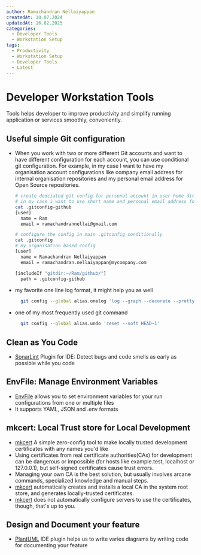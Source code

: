 ```yaml
---
author: Ramachandran Nellaiyappan
createdAt: 10.07.2024
updatedAt: 16.02.2025
categories:
  - Developer Tools
  - Workstation Setup
tags:
  - Productivity
  - Workstation Setup
  - Developer Tools
  - Latest
---
```


# Developer Workstation Tools

Tools helps developer to improve productivity and simplify running application or services smoothly, conveniently.

## Useful simple Git configuration

- When you work with two or more different Git accounts and want to have different configuration for each account, you
  can use conditional git configuration. For example, in my case I want to have my organisation account configurations
  like company email address for internal organisation repositories and my personal email address for Open Source
  repositories.

    ``` bash
    # create dedciated git config for personal account in user home directory and define config.
    # in my case i want to use short name and personal email address for open source projects
    cat .gitconfig-github 
    [user]
      name = Ram
      email = ramachandrannellai@gmail.com
  
    # configure the config in main .gitconfig conditionally
    cat .gitconfig
    # my organisation based config
    [user]
      name = Ramachandran Nellaiyappan
      email = ramachandran.nellaiyappan@mycompany.com
    
    [includeIf "gitdir:~/Ram/github/"]
      path = .gitconfig-github
    
    ```

- my favorite one line log format, it might help you as well

  ```bash
    git config --global alias.onelog 'log --graph --decorate --pretty="%C(white) Hash: %h %C(red)Date: %ad %C(yellow) %C(blue) Author: %an %C(green)Message: %s " --date=human'
  ```

- one of my most frequently used git command

  ```bash
    git config --global alias.undo 'reset --soft HEAD~1'
  ```

## Clean as You Code

- [SonarLint](https://www.sonarsource.com/products/sonarlint/) Plugin for IDE: Detect bugs and code smells as early as
  possible while you code

## EnvFile: Manage Environment Variables

- [EnvFile](https://plugins.jetbrains.com/plugin/7861-envfile) allows you to set environment variables for your run
  configurations from one or multiple files
- It supports YAML, JSON and .env formats

## mkcert: Local Trust store for Local Development

- [mkcert](https://github.com/FiloSottile/mkcert) A simple zero-config tool to make locally trusted development
  certificates with any names you'd like
- Using certificates from real certificate authorities(CAs) for development can be dangerous or impossible (for hosts
  like example.test, localhost or 127.0.0.1), but self-signed certificates cause trust errors.
- Managing your own CA is the best solution, but usually involves arcane commands, specialized knowledge and manual
  steps.
- [mkcert](https://github.com/FiloSottile/mkcert) automatically creates and installs a local CA in the system root
  store, and generates locally-trusted certificates.
- [mkcert](https://github.com/FiloSottile/mkcert) does not automatically configure servers to use the
  certificates, though, that's up to you.

## Design and Document your feature

- [PlantUML](https://plantuml.com/) IDE plugin helps us to write varies diagrams by writing code for documenting your
  feature

